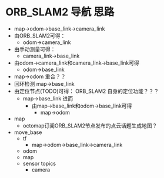 # ORB_SLAM2 导航 思路



- map->odom->base_link->camera_link
- 由ORB_SLAM2可得：
  - odom->camera_link
- 由手动测量可得：
  - camera_link->base_link
- 由odom->camera_link和camera_link->base_link可得
  - odom->base_link
- map->odom 重合？？
- 回环检测 map->base_link
- 由定位节点(TODO)可得： ORB_SLAM2 自身的定位功能？？？
  - map->base_link 进而
    - 由map->base_link和odom->base_link可得
      - map->odom
- map
  - octomap订阅ORB_SLAM2节点发布的点云话题生成地图？
- move_base
  - tf
    - map->odom->base_link->camera_link
  - odom
  - map
  - sensor topics
    - camera


